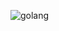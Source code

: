 ![golang](https://fiverr-res.cloudinary.com/images/t_main1,q_auto,f_auto,q_auto,f_auto/gigs/105341569/original/74716f149ed9a43376a98249d6bca73957bf8c8c/code-the-program-in-golang-go-programming-language.png)